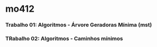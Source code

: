 # mo412
### Trabalho 01: Algoritmos - Árvore Geradoras Mínima (mst)
### TRabalho 02: Algoritmos - Caminhos mínimos
